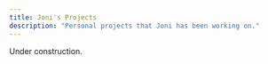 ```yaml
---
title: Joni's Projects
description: "Personal projects that Joni has been working on."
---
```


Under construction.

